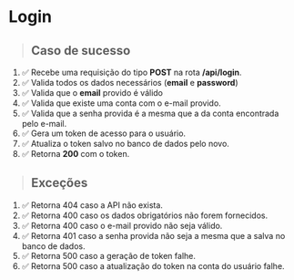 # Login

> ## Caso de sucesso

1. ✅ Recebe uma requisição do tipo **POST** na rota **/api/login**.
2. ✅ Valida todos os dados necessários (**email** e **password**)
3. ✅ Valida que o **email** provido é válido
4. ✅ Valida que existe uma conta com o e-mail provido.
5. ✅ Valida que a senha provida é a mesma que a da conta encontrada pelo e-mail.
6. ✅ Gera um token de acesso para o usuário.
7. ✅ Atualiza o token salvo no banco de dados pelo novo.
8. ✅ Retorna **200** com o token.

> ## Exceções

1. ✅ Retorna 404 caso a API não exista.
2. ✅ Retorna 400 caso os dados obrigatórios não forem fornecidos.
3. ✅ Retorna 400 caso o e-mail provido não seja válido.
4. ✅ Retorna 401 caso a senha provida não seja a mesma que a salva no banco de dados.
5. ✅ Retorna 500 caso a geração de token falhe.
6. ✅ Retorna 500 caso a atualização do token na conta do usuário falhe.

